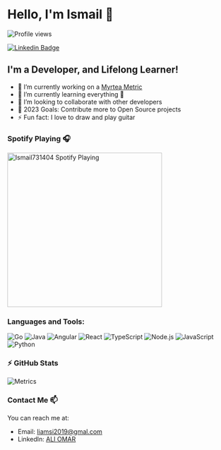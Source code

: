 # Hello, I'm Ismail 👋

![Profile views](https://gpvc.arturio.dev/Ismail731404)  

[![Linkedin Badge](https://img.shields.io/badge/-ismail731404-blue?style=flat-square&logo=Linkedin&logoColor=white&link=https://www.linkedin.com/in/ismail731404/)](https://www.linkedin.com/in/ismail-ali-omar-a63395185/) 

## I'm a Developer, and Lifelong Learner!

- 🔭 I’m currently working on a [Myrtea Metric](https://github.com/myrteametrics/myrtea-engine-api)
- 🌱 I’m currently learning everything 🤣
- 👯 I’m looking to collaborate with other developers
- 🥅 2023 Goals: Contribute more to Open Source projects
- ⚡ Fun fact: I love to draw and play guitar

### Spotify Playing 🎧

[<img src="https://open.spotify.com/user/d75rhss51bzwg6eccuquqrnyn" alt="Ismail731404 Spotify Playing" width="350" />](https://open.spotify.com/user/d75rhss51bzwg6eccuquqrnyn)

### Languages and Tools:

![Go](https://img.shields.io/badge/-Go-333333?style=flat&logo=go)
![Java](https://img.shields.io/badge/-Java-333333?style=flat&logo=java)
![Angular](https://img.shields.io/badge/-Angular-333333?style=flat&logo=angular)
![React](https://img.shields.io/badge/-React-333333?style=flat&logo=react)
![TypeScript](https://img.shields.io/badge/-TypeScript-333333?style=flat&logo=typescript)
![Node.js](https://img.shields.io/badge/-Node.js-333333?style=flat&logo=node.js)
![JavaScript](https://img.shields.io/badge/-JavaScript-333333?style=flat&logo=javascript)
![Python](https://img.shields.io/badge/-Python-333333?style=flat&logo=python)


<!-- ### Some of my favorite projects

- [Project 1](https://github.com/Ismail731404/project1)
- [Project 2](https://github.com/Ismail731404/project2)
- [Project 3](https://github.com/Ismail731404/project3) -->

### :zap: GitHub Stats

![Metrics](https://metrics.lecoq.io/Ismail731404?template=classic&base.header=0&base.activity=0&base.community=0&base.repositories=0&base.metadata=0&languages=1&isocalendar=1&isocalendar.duration=half-year&languages.colors=github&languages.threshold=0%25&config.timezone=Europe%2FParis)

### Contact Me 📫

You can reach me at:

- Email: liamsi2019@gmal.com
- LinkedIn: [ALI OMAR](https://www.linkedin.com/in/ismail-ali-omar-a63395185/)
